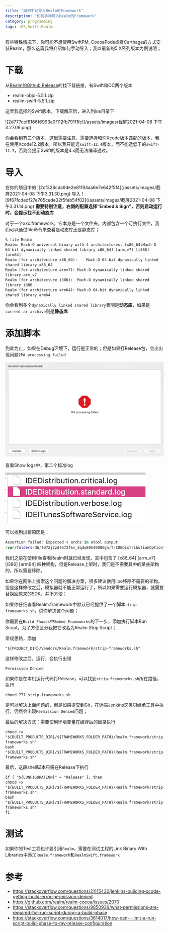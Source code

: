 ```yaml
---
title: "如何手动导入Realm的Framework"
description: "如何手动导入Realm的Framework"
category: programming
tags: iOS,Swift,Realm
---
```


有些特殊情况下，你可能不想使用SwiftPM, CocoaPods或者Carthage的方式安装Realm，那么这篇我将介绍如何手动导入；我以最新的5.X系列版本为例说明；

# 下载
从[Realm的Github Release](https://github.com/realm/realm-cocoa/releases/tag/v5.5.1)的找下载链接，有Swift和OC两个版本
* realm-objc-5.5.1.zip
* realm-swift-5.5.1.zip

这里我选择的Swift版本，下载解压后，进入到ios目录下

![2d777cef8166f6993a0f112fb791f1fc](/assets/images/截屏2021-04-08 下午3.27.09.png)

你会看到有三个版本，这里需要注意，需要选择和你Xcode版本匹配的版本，我在使用Xcode12.2版本，所以我只能选`swift-12.4`版本，而不能选低于的`swift-11.7`，否则会提示Swift的版本是4.x而无法编译通过。

# 导入

在你的项目中的
![2cf328cda9de2e81194aa6e7e642f5f4](/assets/images/截屏2021-04-08 下午3.31.30.png)
导入
![9f67fcdedf27e765cede32f5feb54f02](/assets/images/截屏2021-04-08 下午3.31.14.png)
**需要特别注意，右侧的配置选择“Embed & Sign”，否则启动运行时，会提示找不到动态库**

对于一个xxx.framework，它本身是一个文件夹，内部包含一个可执行文件，我们可以通过file命令来查看是动态库还是静态库；

```
% file Realm
Realm: Mach-O universal binary with 4 architectures: [x86_64:Mach-O 64-bit dynamically linked shared library x86_64] [arm_v7] [i386] [arm64]
Realm (for architecture x86_64):	Mach-O 64-bit dynamically linked shared library x86_64
Realm (for architecture armv7):	Mach-O dynamically linked shared library arm_v7
Realm (for architecture i386):	Mach-O dynamically linked shared library i386
Realm (for architecture arm64):	Mach-O 64-bit dynamically linked shared library arm64
```
你会看到多个`dynamically linked shared library`表明是**动态库**，如果是`current ar archive`则是**静态库**



# 添加脚本

到此为止，如果在Debug环境下，运行是正常的；但是如果打Release包，会出出现问题`IPA processing failed`

![bda4ed30cc672aa90ab7388ed6bea8b4](/assets/images/1683753-3ba89c5450837219.png)

查看Show logs中，第二个标准log

![1a02ec074236f3285bed230fa2edbae0](/assets/images/log.png)

可以找到出错原因是：
```swift
Assertion failed: Expected 4 archs in otool output:
/var/folders/db/t072jzzd7673f6v_2qdw80540000gn/T/IDEDistributionOptionThinning.~~~u6iAcS/Payload/sohuhy.app/Frameworks/Realm.framework/Realm:
```

我们之前在使用file查看Realm时就已经发现，其中包含了 [x86_64] [arm_v7] [i386] [arm64] 四种架构，但是Release上架时，我们是不需要其中的某些架构的，所以需要移除。

如果你在网络上搜索这个问题的解决方案，很多建议使用lipo移除不需要的架构。但是这样修改之后，模拟器就不能正常运行了，所以如果需要运行模拟器，就需要替换回原来的SDK，并不方便；

如果你仔细查看Realm.framework中默认已经提供了一个脚本`strip-frameworks.sh`，供你解决这个问题；

你需要在`Build Phases`中`Embed Frameworks`的下一步，添加执行脚本Run Script，为了方便区分我把它改名为Realm Strip Script；

常规思路，添加
```
"${PROJECT_DIR}/Vendors/Realm.framework/strip-frameworks.sh"
```
这样修改之后，运行，会执行出错
```
Permission Denied
```
如果你是在本机运行代码打Release，可以找到`strip-frameworks.sh`所在路径，执行
```
chmod 777 strip-frameworks.sh
```
是可以解决上面问题的，但是如果提交到Git，在远端Jenkins这类CI继承工具中执行，仍然会出现`Permission Denied`问题；

最后的解决方式：需要使用环境变量在编译后的目录执行
```
chmod +x "${BUILT_PRODUCTS_DIR}/${FRAMEWORKS_FOLDER_PATH}/Realm.framework/strip-frameworks.sh"
bash "${BUILT_PRODUCTS_DIR}/${FRAMEWORKS_FOLDER_PATH}/Realm.framework/strip-frameworks.sh"
```
最后，这段shell脚本只需在Release下执行
```
if [ "${CONFIGURATION}" = "Release" ]; then
chmod +x "${BUILT_PRODUCTS_DIR}/${FRAMEWORKS_FOLDER_PATH}/Realm.framework/strip-frameworks.sh";
bash "${BUILT_PRODUCTS_DIR}/${FRAMEWORKS_FOLDER_PATH}/Realm.framework/strip-frameworks.sh"
fi

```

# 测试

如果你的Test工程也许要引用`Realm`，需要在测试工程的Link Binary With Libraries中添加`Realm.framework`和`RealmSwift.framework`


# 参考

* https://stackoverflow.com/questions/21115430/jenkins-building-xcode-getting-build-error-permission-denied
* https://github.com/realm/realm-cocoa/issues/2070
* https://stackoverflow.com/questions/9850936/what-permissions-are-required-for-run-script-during-a-build-phase
* https://stackoverflow.com/questions/3614017/how-can-i-limit-a-run-script-build-phase-to-my-release-configuration


